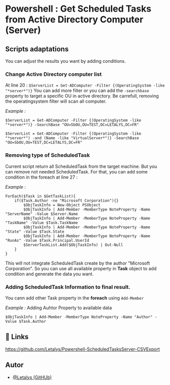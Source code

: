 # Powershell : Get Scheduled Tasks from Active Directory Computer (Server)
## Scripts adaptations

You can adjust the results you want by adding conditions.

### Change Active Directory computer list

At line 20 : `$ServerList = Get-ADComputer -Filter {(OperatingSystem -like "*server*")}`
You can add more filter or you can add the `-searchbase` property to target a specific OU in active directory. Be carrefull, removing the operatingsystem filter will scan all computer.

*Example :*

```
$ServerList = Get-ADComputer -Filter {(OperatingSystem -like "*server*")} -SearchBase "OU=SbOU,OU=TEST,DC=LETALYS,DC=FR"
```

```
$ServerList = Get-ADComputer -Filter {(OperatingSystem -like "*server*") -and (Name -like "VirtualServer*")} -SearchBase "OU=SbOU,OU=TEST,DC=LETALYS,DC=FR"
```

### Removing type of ScheduledTask

Current script return all ScheduledTask from the target machine. But you can remove not needed ScheduledTask. For that, you can add some condition in the foreach at line 27 :

*Example :*

```
ForEach($Task in $GetTaskList){
    if($Task.Author -ne "Microsoft Corporation"){}
        $ObjTaskInfo = New-Object PSObject
        $ObjTaskInfo | Add-Member -MemberType NoteProperty -Name "ServerName" -Value $Server.Name
        $ObjTaskInfo | Add-Member -MemberType NoteProperty -Name "TaskName" -Value $Task.TaskName
        $ObjTaskInfo | Add-Member -MemberType NoteProperty -Name "State" -Value $Task.State
        $ObjTaskInfo | Add-Member -MemberType NoteProperty -Name "RunAs" -Value $Task.Principal.UserId
        $ServerTaskList.Add($ObjTaskInfo) | Out-Null
    }
}
```
This will not integrate ScheduledTask create by the author "Microsoft Corporation".
So you can use all available property in **Task** object to add condition and generate the data you want.

### Adding ScheduledTask Information to final result.

You cann add other Task property in the **foreach** using `Add-Member`

*Example :*
Adding Auhtor Property to available data

```
$ObjTaskInfo | Add-Member -MemberType NoteProperty -Name "Author" -Value $Task.Author
```





## 🔗 Links
https://github.com/Letalys/Powershell-ScheduledTasksServer-CSVExport


## Autor
- [@Letalys (GitHUb)](https://www.github.com/Letalys)
